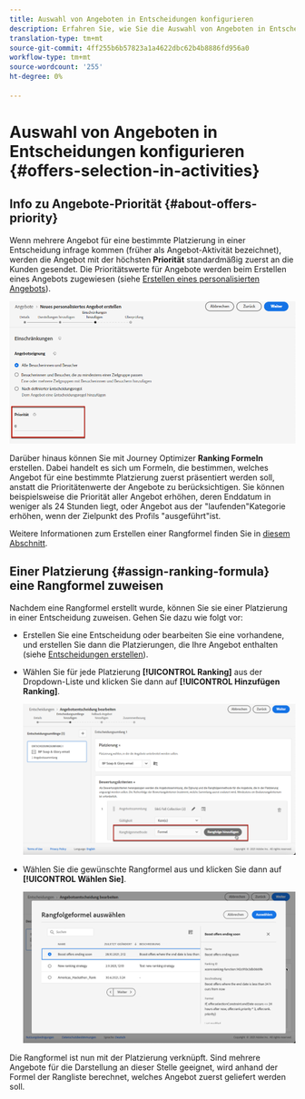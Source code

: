 ```yaml
---
title: Auswahl von Angeboten in Entscheidungen konfigurieren
description: Erfahren Sie, wie Sie die Auswahl von Angeboten in Entscheidungen verwalten.
translation-type: tm+mt
source-git-commit: 4ff255b6b57823a1a4622dbc62b4b8886fd956a0
workflow-type: tm+mt
source-wordcount: '255'
ht-degree: 0%

---
```


# Auswahl von Angeboten in Entscheidungen konfigurieren {#offers-selection-in-activities}

## Info zu Angebote-Priorität {#about-offers-priority}

Wenn mehrere Angebot für eine bestimmte Platzierung in einer Entscheidung infrage kommen (früher als Angebot-Aktivität bezeichnet), werden die Angebot mit der höchsten **Priorität** standardmäßig zuerst an die Kunden gesendet. Die Prioritätswerte für Angebote werden beim Erstellen eines Angebots zugewiesen (siehe [Erstellen eines personalisierten Angebots](../offer-library/creating-personalized-offers.md)).

![](../assets/offer-priority.png)

Darüber hinaus können Sie mit Journey Optimizer **Ranking Formeln** erstellen. Dabei handelt es sich um Formeln, die bestimmen, welches Angebot für eine bestimmte Platzierung zuerst präsentiert werden soll, anstatt die Prioritätenwerte der Angebote zu berücksichtigen. Sie können beispielsweise die Priorität aller Angebot erhöhen, deren Enddatum in weniger als 24 Stunden liegt, oder Angebot aus der &quot;laufenden&quot;Kategorie erhöhen, wenn der Zielpunkt des Profils &quot;ausgeführt&quot;ist.

Weitere Informationen zum Erstellen einer Rangformel finden Sie in [diesem Abschnitt](../offer-library/create-ranking-formulas.md).

## Einer Platzierung {#assign-ranking-formula} eine Rangformel zuweisen

Nachdem eine Rangformel erstellt wurde, können Sie sie einer Platzierung in einer Entscheidung zuweisen. Gehen Sie dazu wie folgt vor:

* Erstellen Sie eine Entscheidung oder bearbeiten Sie eine vorhandene, und erstellen Sie dann die Platzierungen, die Ihre Angebot enthalten (siehe [Entscheidungen erstellen](../offer-activities/create-offer-activities.md)).

* Wählen Sie für jede Platzierung **[!UICONTROL Ranking]** aus der Dropdown-Liste und klicken Sie dann auf **[!UICONTROL Hinzufügen Ranking]**.

   ![](../assets/offer-activity-ranking.png)

* Wählen Sie die gewünschte Rangformel aus und klicken Sie dann auf **[!UICONTROL Wählen Sie]**.

   ![](../assets/ranking-selection.png)

Die Rangformel ist nun mit der Platzierung verknüpft. Sind mehrere Angebote für die Darstellung an dieser Stelle geeignet, wird anhand der Formel der Rangliste berechnet, welches Angebot zuerst geliefert werden soll.
